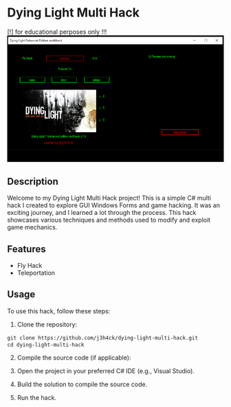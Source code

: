 # Dying Light Multi Hack

[!] for educational perposes only !!!
![Dying Light Multi Hack](image.png)

## Description
Welcome to my Dying Light Multi Hack project! This is a simple C# multi hack I created to explore GUI Windows Forms and game hacking. It was an exciting journey, and I learned a lot through the process. This hack showcases various techniques and methods used to modify and exploit game mechanics.

## Features
* Fly Hack
* Teleportation

## Usage
To use this hack, follow these steps:
1. Clone the repository:
```
git clone https://github.com/j3h4ck/dying-light-multi-hack.git
cd dying-light-multi-hack
```
2. Compile the source code (if applicable):

3. Open the project in your preferred C# IDE (e.g., Visual Studio).
4. Build the solution to compile the source code.
5. Run the hack.
